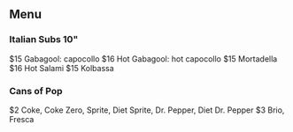 ## Menu

### Italian Subs 10"

$15 Gabagool: capocollo
$16 Hot Gabagool: hot capocollo
$15 Mortadella
$16 Hot Salami
$15 Kolbassa

### Cans of Pop

$2 Coke, Coke Zero, Sprite, Diet Sprite, Dr. Pepper, Diet Dr. Pepper
$3 Brio, Fresca
